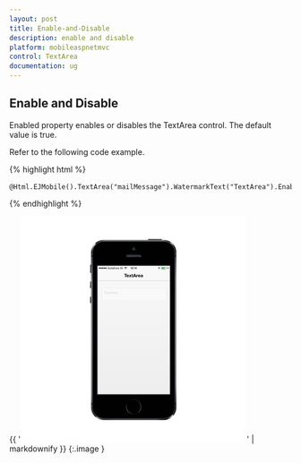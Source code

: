 ```yaml
---
layout: post
title: Enable-and-Disable
description: enable and disable
platform: mobileaspnetmvc
control: TextArea
documentation: ug
---
```


## Enable and Disable

Enabled property enables or disables the TextArea control. The default value is true.

Refer to the following code example.

{% highlight html %}



    @Html.EJMobile().TextArea("mailMessage").WatermarkText("TextArea").Enabled(false)



{% endhighlight %}



{{ '![](Enable-and-Disable_images/Enable-and-Disable_img1.png)' | markdownify }}
{:.image }




